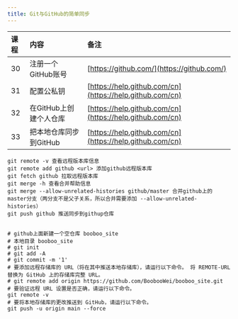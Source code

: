 ```yaml
---
title: Git与GitHub的简单同步
---
```


| 课程 | 内容                   | 备注                                                     |
| :--- | :--------------------- | :------------------------------------------------------- |
| 30   | 注册一个GitHub账号     | [https://github.com/](https://github.com/)               |
| 31   | 配置公私钥             | [https://help.github.com/cn](https://help.github.com/cn) |
| 32   | 在GitHub上创建个人仓库 | [https://help.github.com/cn](https://help.github.com/cn) |
| 33   | 把本地仓库同步到GitHub | [https://help.github.com/cn](https://help.github.com/cn) |

```shell
git remote -v 查看远程版本库信息
git remote add github <url> 添加github远程版本库
git fetch github 拉取远程版本库
git merge -h 查看合并帮助信息
git merge --allow-unrelated-histories github/master 合并github上的master分支（两分支不是父子关系，所以合并需要添加 --allow-unrelated-histories）
git push github 推送同步到githup仓库


# github上面新建一个空仓库 booboo_site
# 本地目录 booboo_site
# git init
# git add -A
# git commit -m '1'
# 要添加远程存储库的 URL（将在其中推送本地存储库），请运行以下命令。 将 REMOTE-URL 替换为 GitHub 上的存储库完整 URL。
# git remote add origin https://github.com/BoobooWei/booboo_site.git
# 要验证远程 URL 设置是否正确，请运行以下命令。
git remote -v
# 要将本地存储库的更改推送到 GitHub，请运行以下命令。
git push -u origin main --force
```
